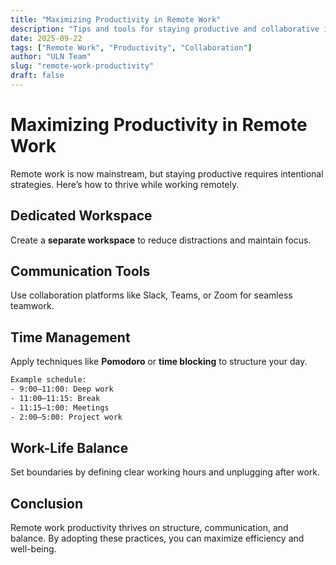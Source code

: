 ```yaml
---
title: "Maximizing Productivity in Remote Work"
description: "Tips and tools for staying productive and collaborative in a remote work environment."
date: 2025-09-22
tags: ["Remote Work", "Productivity", "Collaboration"]
author: "ULN Team"
slug: "remote-work-productivity"
draft: false
---
```


# Maximizing Productivity in Remote Work

Remote work is now mainstream, but staying productive requires intentional strategies. Here’s how to thrive while working remotely.

## Dedicated Workspace

Create a **separate workspace** to reduce distractions and maintain focus.

## Communication Tools

Use collaboration platforms like Slack, Teams, or Zoom for seamless teamwork.

## Time Management

Apply techniques like **Pomodoro** or **time blocking** to structure your day.

```txt
Example schedule:
- 9:00–11:00: Deep work
- 11:00–11:15: Break
- 11:15–1:00: Meetings
- 2:00–5:00: Project work
```

## Work-Life Balance

Set boundaries by defining clear working hours and unplugging after work.

## Conclusion

Remote work productivity thrives on structure, communication, and balance. By adopting these practices, you can maximize efficiency and well-being.
